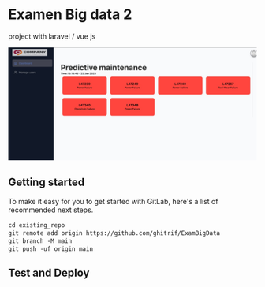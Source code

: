 # Examen Big data 2

project with laravel / vue js

![alt text](https://github.com/ghitrif/ExamBigData/blob/main/gg.jpeg)


## Getting started

To make it easy for you to get started with GitLab, here's a list of recommended next steps.


```
cd existing_repo
git remote add origin https://github.com/ghitrif/ExamBigData
git branch -M main
git push -uf origin main
```



## Test and Deploy





